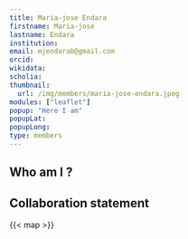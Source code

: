 ```yaml
---
title: Maria-jose Endara
firstname: Maria-jose
lastname: Endara
institution: 
email: mjendarab@gmail.com
orcid: 
wikidata: 
scholia: 
thumbnail:
  url: /img/members/maria-jose-endara.jpeg
modules: ["leaflet"]
popup: "Here I am"
popupLat: 
popupLong: 
type: members
---
```


## Who am I ?

## Collaboration statement

{{< map >}}
